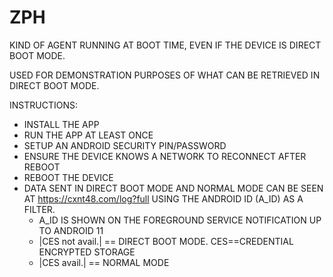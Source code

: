 # ZPH

KIND OF AGENT RUNNING AT BOOT TIME, EVEN IF THE DEVICE IS DIRECT BOOT MODE.

USED FOR DEMONSTRATION PURPOSES OF WHAT CAN BE RETRIEVED IN DIRECT BOOT MODE.



INSTRUCTIONS:
* INSTALL THE APP
* RUN THE APP AT LEAST ONCE
* SETUP AN ANDROID SECURITY PIN/PASSWORD
* ENSURE THE DEVICE KNOWS A NETWORK TO RECONNECT AFTER REBOOT
* REBOOT THE DEVICE
* DATA SENT IN DIRECT BOOT MODE AND NORMAL MODE CAN BE SEEN AT https://cxnt48.com/log?full USING THE ANDROID ID (A_ID) AS A FILTER.
  * A_ID IS SHOWN ON THE FOREGROUND SERVICE NOTIFICATION UP TO ANDROID 11
  * |CES not avail.| == DIRECT BOOT MODE. CES==CREDENTIAL ENCRYPTED STORAGE
  * |CES avail.| == NORMAL MODE
